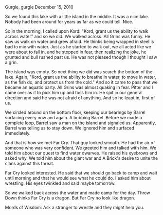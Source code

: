 Gurgle, gurgle
December 15, 2010

So we found this lake with a little island in the middle. It was a nice lake. Nobody had been around for years as far as we could tell. Nice.

So in the morning, I called upon Kord: "Kord, grant us the ability to walk across water" and so we did. We walked across. All Grins was funny. He saw us walk on water and grew afraid. He thinks being wrapped in steel is bad to mix with water. Just as he started to walk out, we all acted like we were about to fall in, and he stopped in fear, then realizing the joke, he grunted and bull rushed past us. He was not pleased though I thought I saw a grin.

The island was empty. So next thing we did was search the bottom of the lake. Again, "Kord, grant us the ability to breathe in water, to move in water, as the fish do, and protect us from the cold." And so it came to pass that we became an aquatic party. All Grins was almost quaking in fear. Pitter and I came over as if to pick him up and toss him in. He spit in our general direction and said he was not afraid of anything. And so he leapt in, first of us.

We circled around on the bottom floor, keeping our bearings by Barrel surfacing every now and again. A bobbing Barrel. Before we made a complete loop, Barrel saw a man on the island and signaled us. Apparently, Barrel was telling us to stay down. We ignored him and surfaced immediately.

And that is how we met Far Cry. That guy looked smooth. He had the air of someone who was very confident. We greeted him and talked with him. We told him about our quest to find water dwarves. He raised his eyebrows and asked why. We told him about the giant war and A Brick's desire to unite the clans against this threat.

Far Cry looked interested. He said that we should go back to camp and wait until morning and that he would see what he could do. I asked him about wrestling. His eyes twinkled and said maybe tomorrow.

So we walked back across the water and made camp for the day. Throw Down thinks Far Cry is a dragon. But Far Cry no look like dragon.

Mords of Wisdom: Ask a stranger to wrestle and they might help you.